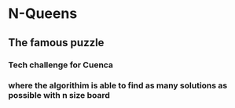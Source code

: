 # N-Queens
## The famous puzzle
### Tech challenge for Cuenca
### where the algorithim is able to find as many solutions as possible with n size board
